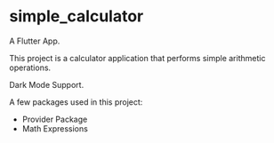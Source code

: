 # simple_calculator

A Flutter App.

This project is a calculator application that performs simple arithmetic operations.

Dark Mode Support.

A few packages used in this project:

- Provider Package
- Math Expressions
